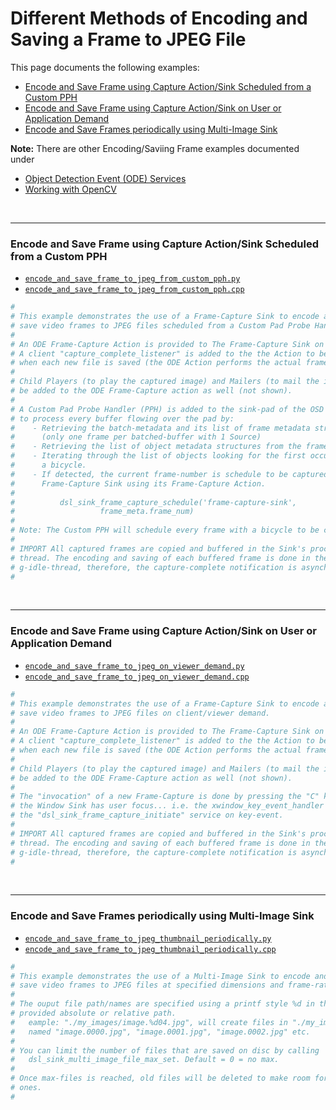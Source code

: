 # Different Methods of Encoding and Saving a Frame to JPEG File
This page documents the following examples:
* [Encode and Save Frame using Capture Action/Sink Scheduled from a Custom PPH](#encode-and-save-frame-using-capture-actionsink-scheduled-from-a-custom-pph)
* [Encode and Save Frame using Capture Action/Sink on User or Application Demand](#encode-and-save-frame-using-capture-actionsink-on-user-or-application-demand)
* [Encode and Save Frames periodically using Multi-Image Sink](#encode-and-save-frames-periodically-using-multi-image-sink)

**Note:** There are other Encoding/Saviing Frame examples documented under
* [Object Detection Event (ODE) Services](/docs/examples-ode-services.md)
* [Working with OpenCV](/docs/examples-opencv.md)
 

<br>

---
### Encode and Save Frame using Capture Action/Sink Scheduled from a Custom PPH

* [`encode_and_save_frame_to_jpeg_from_custom_pph.py`](/examples/python/encode_and_save_frame_to_jpeg_from_custom_pph.py)
* [`encode_and_save_frame_to_jpeg_from_custom_pph.cpp`](/examples/cpp/encode_and_save_frame_to_jpeg_from_custom_pph.cpp)

```python
#
# This example demonstrates the use of a Frame-Capture Sink to encode and
# save video frames to JPEG files scheduled from a Custom Pad Probe Handler (PPH).
#
# An ODE Frame-Capture Action is provided to The Frame-Capture Sink on creation.
# A client "capture_complete_listener" is added to the the Action to be notified
# when each new file is saved (the ODE Action performs the actual frame-capture).
#
# Child Players (to play the captured image) and Mailers (to mail the image) can
# be added to the ODE Frame-Capture action as well (not shown).
#
# A Custom Pad Probe Handler (PPH) is added to the sink-pad of the OSD component
# to process every buffer flowing over the pad by:
#    - Retrieving the batch-metadata and its list of frame metadata structures
#      (only one frame per batched-buffer with 1 Source)
#    - Retrieving the list of object metadata structures from the frame metadata.
#    - Iterating through the list of objects looking for the first occurrence of
#      a bicycle. 
#    - If detected, the current frame-number is schedule to be captured by the
#      Frame-Capture Sink using its Frame-Capture Action.
#
#          dsl_sink_frame_capture_schedule('frame-capture-sink', 
#                   frame_meta.frame_num)
#
# Note: The Custom PPH will schedule every frame with a bicycle to be captured!
#
# IMPORT All captured frames are copied and buffered in the Sink's processing
# thread. The encoding and saving of each buffered frame is done in the 
# g-idle-thread, therefore, the capture-complete notification is asynchronous.
#
```
<br>

---

### Encode and Save Frame using Capture Action/Sink on User or Application Demand

* [`encode_and_save_frame_to_jpeg_on_viewer_demand.py`](/examples/python/encode_and_save_frame_to_jpeg_on_viewer_demand.py)
* [`encode_and_save_frame_to_jpeg_on_viewer_demand.cpp`](/examples/cpp/encode_and_save_frame_to_jpeg_on_viewer_demand.cpp)

```python
#
# This example demonstrates the use of a Frame-Capture Sink to encode and
# save video frames to JPEG files on client/viewer demand.
#
# An ODE Frame-Capture Action is provided to The Frame-Capture Sink on creation.
# A client "capture_complete_listener" is added to the the Action to be notified
# when each new file is saved (the ODE Action performs the actual frame-capture).
#
# Child Players (to play the captured image) and Mailers (to mail the image) can
# be added to the ODE Frame-Capture action as well (not shown).
#
# The "invocation" of a new Frame-Capture is done by pressing the "C" key while 
# the Window Sink has user focus... i.e. the xwindow_key_event_handler will call
# the "dsl_sink_frame_capture_initiate" service on key-event.
#
# IMPORT All captured frames are copied and buffered in the Sink's processing
# thread. The encoding and saving of each buffered frame is done in the 
# g-idle-thread, therefore, the capture-complete notification is asynchronous.
#
```
<br>

---

### Encode and Save Frames periodically using Multi-Image Sink

* [`encode_and_save_frame_to_jpeg_thumbnail_periodically.py`](/examples/python/encode_and_save_frame_to_jpeg_thumbnail_periodically.py)
* [`encode_and_save_frame_to_jpeg_thumbnail_periodically.cpp`](/examples/cpp/encode_and_save_frame_to_jpeg_thumbnail_periodically.cpp)

```python
#
# This example demonstrates the use of a Multi-Image Sink to encode and
# save video frames to JPEG files at specified dimensions and frame-rate.
#
# The ouput file path/names are specified using a printf style %d in the 
# provided absolute or relative path. 
#   eample: "./my_images/image.%d04.jpg", will create files in "./my_images/"
#   named "image.0000.jpg", "image.0001.jpg", "image.0002.jpg" etc.
#
# You can limit the number of files that are saved on disc by calling
#   dsl_sink_multi_image_file_max_set. Default = 0 = no max.
#
# Once max-files is reached, old files will be deleted to make room for new
# ones.
#
```



